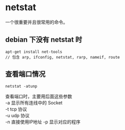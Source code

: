 # netstat
一个很重要并且很常用的命令。

## debian 下没有 netstat 时
```
apt-get install net-tools
// 包含 arp, ifconfig, netstat, rarp, nameif, route
```

## 查看端口情况
```
netstat -atunp
```
查看端口时，主要用后面这些参数  
-a 显示所有连线中的 Socket  
-t tcp 协议  
-u udp 协议  
-n 直接使用IP地址
-p 显示对应的程序